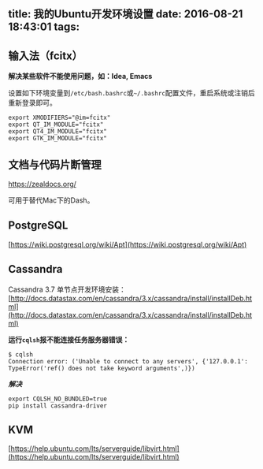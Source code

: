 title: 我的Ubuntu开发环境设置
date: 2016-08-21 18:43:01
tags:
---


## 输入法（fcitx）

**解决某些软件不能使用问题，如：Idea, Emacs**

设置如下环境变量到`/etc/bash.bashrc`或`~/.bashrc`配置文件，重启系统或注销后重新登录即可。

```
export XMODIFIERS="@im=fcitx"
export QT_IM_MODULE="fcitx"
export QT4_IM_MODULE="fcitx"
export GTK_IM_MODULE="fcitx"
```

## 文档与代码片断管理

https://zealdocs.org/

可用于替代Mac下的Dash。

## PostgreSQL

[https://wiki.postgresql.org/wiki/Apt](https://wiki.postgresql.org/wiki/Apt)

## Cassandra

Cassandra 3.7 单节点开发环境安装：[http://docs.datastax.com/en/cassandra/3.x/cassandra/install/installDeb.html](http://docs.datastax.com/en/cassandra/3.x/cassandra/install/installDeb.html)

**运行`cqlsh`报不能连接任务服务器错误：**

```
$ cqlsh
Connection error: ('Unable to connect to any servers', {'127.0.0.1': TypeError('ref() does not take keyword arguments',)})
```

***解决***

```
export CQLSH_NO_BUNDLED=true
pip install cassandra-driver 
```

## KVM

[https://help.ubuntu.com/lts/serverguide/libvirt.html](https://help.ubuntu.com/lts/serverguide/libvirt.html)